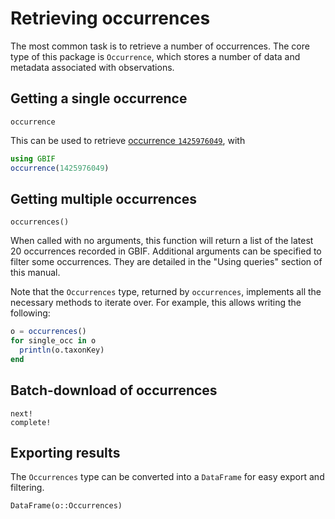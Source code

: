 # Retrieving occurrences

The most common task is to retrieve a number of occurrences. The core type of this package is `Occurrence`, which stores a number of data and metadata associated with observations.

## Getting a single occurrence

```@docs
occurrence
```

This can be used to retrieve [occurrence `1425976049`][exocc], with

~~~ julia
using GBIF
occurrence(1425976049)
~~~

[exocc]: https://www.gbif.org/occurrence/1425976049

## Getting multiple occurrences

```@docs
occurrences()
```

When called with no arguments, this function will return a list of the latest 20
occurrences recorded in GBIF. Additional arguments can be specified to filter
some occurrences. They are detailed in the "Using queries" section of this
manual.

Note that the `Occurrences` type, returned by `occurrences`, implements all the
necessary methods to iterate over. For example, this allows writing the following:

~~~ julia
o = occurrences()
for single_occ in o
  println(o.taxonKey)
end
~~~

## Batch-download of occurrences

```@docs
next!
complete!
```

## Exporting results

The `Occurrences` type can be converted into a `DataFrame` for easy export and
filtering.

```@docs
DataFrame(o::Occurrences)
```
